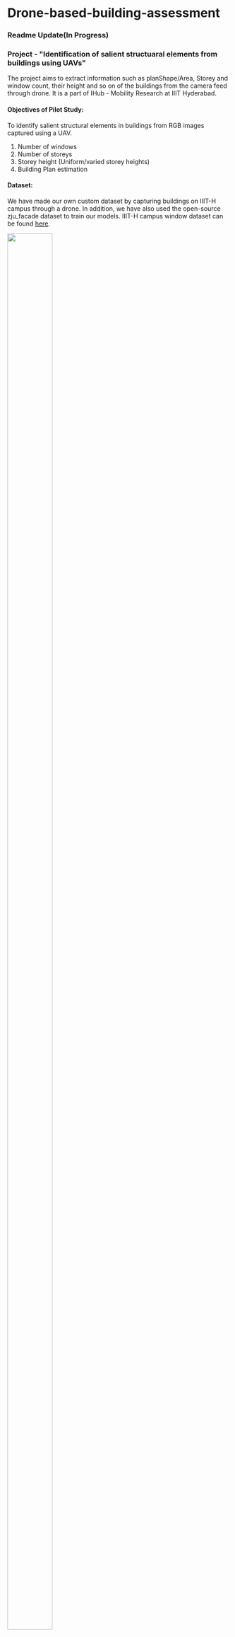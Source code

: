 # Drone-based-building-assessment
### Readme Update(In Progress)

### Project - "Identification of salient structuaral elements from buildings using UAVs"
The project aims to extract information such as planShape/Area, Storey and window count, their height and so on of the buildings from the camera feed through drone. It is a part of IHub - Mobility Research at IIIT Hyderabad.

#### Objectives of Pilot Study:
To identify salient structural elements in buildings from RGB images captured using a UAV.
1) Number of windows
2) Number of storeys
3) Storey height (Uniform/varied storey heights)
4) Building Plan estimation

#### Dataset:
We have made our own custom dataset by capturing buildings on IIIT-H campus through a drone. In addition, we have also used the open-source zju_facade dataset to train our models. IIIT-H campus window dataset can be found [here](https://drive.google.com/drive/folders/1fxJP8x9y8I23DFWardhpMM5BZAUY4WtM?usp=sharing).

<p>
  <img src="readme_images/Dataset.drawio.png" width="45%" height="90%"/>     
</p>
For window detection task (The ground truths are bounding boxes shown in red)

<br />
<p>
  <img src="readme_images/RoofTopDataset.png" width="45%" height="90%"/>
</p>

For plan-shape/area (The ground truths are segmented masks in white)

### Progress till now:
Please find our current progress in the following presentation.
<a href="https://docs.google.com/presentation/d/1Oj5h2Y_G0Geoxrf7Ti8xwFlPiwgsrAcYaunN2R8y6zE/edit?usp=sharing" target="_blank">Presentation Link</a>


### Window detection
<p align="center"><img src="readme_images/17.png" width="200" height="150"/></p>
<p align = "center">Shufflenet inference</p>
<br />
As shown in the above fig., we have the detected windows from the model inference(Shufflenet from win_det_heatmaps). However, we see that some windows still go undetected. Hence, we have a designed a post-processing module.  

<br />

Post-processing module:
<p align="center"><img src="readme_images/newblockd.drawio (1).png" width="70%" height="40%"/></p>

We take the detected windows as templates and run them over the horizontal patch in the image. We try to match this template in the patch and detect the windows which we were previously not detected. 
<br />


<p align="center"><img src="readme_images/newtm.drawio.png" width=500%" height="70%"/></p>
<p align = "center">Model inference(left), Horizontal Patch
(middle), Template (right)</p>

<p align="center"><img src="readme_images/newio.drawio.png" width=500%" height="70%"/></p>
<p align = "center">Post processing results</p>

As shown in the fig. above, the post processing module detects all windows successfully.
<br />
<br />
<br />

### Storey/Building height estimation:

<p align = "center"><img src="readme_images/VerticalPlaneMapping2.drawio.png" width=50%" height="70%"></p>
As shown in the fig. above, we make use of Depth(D), focal
length of the camera(f), height of the UAV(H) and image
coordinates(x,y) are used to map the coordinates of each
detected window from the image to a 2D vertical plane using
triangulation. 

<br />
<p align="center"><img src="readme_images/nms_vmp.drawio.png" width=70%" height="70%"></p>
<p align="center">2D Vertical Plane Mapping(Before and After NMS)</p>

The above vertical plane helps us get an estimate of distance between 2 consecutive vertical windows. Although we have the imaginary vertical plane(scaled in cm), we cannot use this directly to
estimate storey heights. This is because the vertical plane
also includes the ground plane. Due to this, the estimated
height increases by the proportion of ground plane pixels
and therefore it needs to be accounted for. As it depends
on the start frame and also the camera’s FOV, it is difficult
to generalize it in different scenarios, hence we rely on
3D reconstruction for this.

<p align="center"><img src="readme_images/3d_reconstruction_buildings.png" width=70%" height="70%"></p>

<br />
<p>1 unit (mesh) = ∇Wij /∇wij</p> 
where ∇Wij represents the distance between consecutive
windows in cm, estimated from Plane Mapping Approach
whereas ∇wij represents the distance between same two
windows in the units of mesh from SFM reconstruction

Now, we use the unit scale to estimate the building/storey heights in the 3D reconstruction.
<br />
<br />

### Plan Shape/Area Estimation :
We use RefineNet from [building-footprint-segmentation](https://github.com/fuzailpalnak/building-footprint-segmentation) and fine-tune it on our dataset consisting of GoogleEarth & IIIT-H campus(captured using UAV), which consists of around 200 images.

<p><img src="readme_images/RefineNet_ForwardPass.png" width="100%" height="50%"/></p>
<p align="center">Inference</p>

<p><img src="readme_images/RefineNet_Result-1.drawio.png" width="100%" height="50%"/></p>
<p align="center">Sample results on 4 campus buildings from the dataset - Nilgiri(top-left), Bakul(bottom-left), Aarogya(top-right), Car Service Station(bottom-right)</p>
<br />

Now, we estimate the area(in m²) from the contour Area of the segmented building mask. \
  Area(in m²) = Contour Area(in pixels)*(D/f)² \
  D: Depth(in m)
  f: focalLength(in pixels)
  
<p align="center"><img src="readme_images/rooftoparea_results.png" width=70%" height="70%"></p>

<br />
<br />

### Publications:
-> Dhruv Patel, Shivani Chepuri, Sarvesh Thakur, Harikumar Kandath, Ravi Kiran S, K. Madhava Krishna, “Identifying and estimating salient parameters of a building using UAV based remote sensing”, submitted to IEEE International Conference on Unmanned Aircraft Systems (ICUAS) 2022. 

<br />

### Objectives for next phase:
-> Distance between adjacent buildings \
-> Parapets, objects on roof-top \
-> Staircase exit and water tanks on the roof-top \
-> Cracks on the surface wall and roof-top \
-> Lifelines (electric and water supply, sewage pipes) \
-> Toppling/falling hazard \
-> Building level (flat or tilted ground)


<br />

### Project Team:
Dhruv Patel - Project Associate, Robotics Research Centre(RRC), IIIT Hyderabad \
Shivani Chepuri - MS Student, IIIT Hyderabad \
Sarvesh Thakur - MEng Robotics, University of Maryland 

Advisors: \
Prof. Madhava Krishna (Head & Professor, RRC, IIIT Hyderabad) \
Dr. Harikumar Kandath (Assistant Professor, IIIT-Hyderabad) \
Dr. Ravi Kiran Sarvadevabhatla (Assistant Professor, IIIT-Hyderabad)
